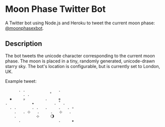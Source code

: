 # Moon Phase Twitter Bot

A Twitter bot using Node.js and Heroku to tweet the current moon phase: [@moonphasexbot](https://twitter.com/moonphasexbot).

## Description
The bot tweets the unicode character corresponding to the current moon phase. The moon is placed in a tiny, randomly generated, unicode-drawn starry sky. The bot's location is configurable, but is currently set to London, UK.

Example tweet:

```
      . .               .      
        . .         ˚
  ✹     ✰         .     ✵
.           ✦         . ˚ .
  . .       . .   .     .   . ✧
    .   . ⊹   .     .   ⊹   .
    .         ⊹     🌖
      .                 .     ★

```


